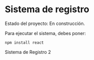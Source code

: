 <h1>Sistema de registro</h1>

Estado del proyecto: En construcción.

Para ejecutar el sistema, debes poner:

```npm install react```

Sistema de Registro 2
